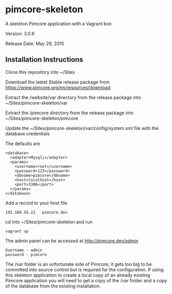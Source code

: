 # pimcore-skeleton
A skeleton Pimcore application with a Vagrant box

Version: 3.0.6

Release Date: May 29, 2015

## Installation Instructions

Clone this repository into ~/Sites

Download the latest Stable release package from https://www.pimcore.org/en/resources/download

Extract the /website/var directory from the release package into ~/Sites/pimcore-skeleton/var

Extract the /pimcore directory from the release package into ~/Sites/pimcore-skeleton/pimcore

Update the ~/Sites/pimcore-skeleton/var/config/system.xml file with the database credentials

The defaults are

```
<database>
  <adapter>Mysqli</adapter>
  <params>
    <username>root</username>
    <password>123</password>
    <dbname>pimcore</dbname>
    <host>localhost</host>
    <port>3306</port>
  </params>
</database>
```

Add a record to your host file

```
192.168.56.22   pimcore.dev
```

cd into ~/Sites/pimcore-skeleton and run
```
vagrant up
```

The admin panel can be accessed at http://pimcore.dev/admin

```
Username - admin
password - pimcore
```

The /var folder is an unfortunate side of Pimcore, it gets too big to be committed into source control but is required for the configuration. If using this skeleton application to create a local copy of an already existing Pimcore application you will need to get a copy of the /var folder and a copy of the database from the existing installation.
